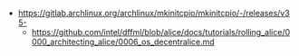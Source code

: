 - https://gitlab.archlinux.org/archlinux/mkinitcpio/mkinitcpio/-/releases/v35-
  - https://github.com/intel/dffml/blob/alice/docs/tutorials/rolling_alice/0000_architecting_alice/0006_os_decentralice.md